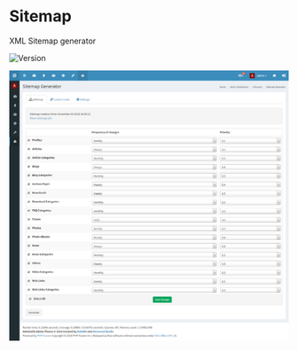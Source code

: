 # Sitemap
XML Sitemap generator

![Version](https://img.shields.io/badge/Version-1.2.1-blue.svg)

![Preview](preview.png)
